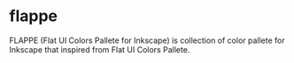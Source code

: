 # flappe
FLAPPE (Flat UI Colors Pallete for Inkscape) is collection of color pallete for Inkscape that inspired from Flat UI Colors Pallete.
